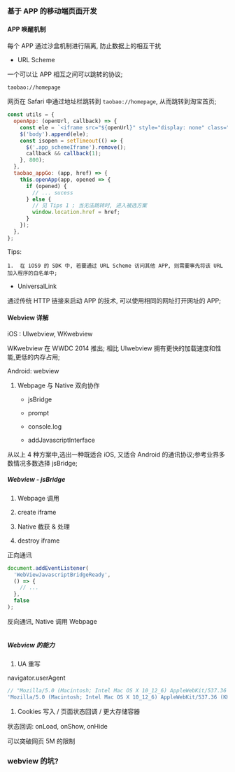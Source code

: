 ### 基于 APP 的移动端页面开发

#### APP 唤醒机制

每个 APP 通过沙盒机制进行隔离, 防止数据上的相互干扰

* URL Scheme

一个可以让 APP 相互之间可以跳转的协议;

```text
taobao://homepage
```

网页在 Safari 中通过地址栏跳转到 `taobao://homepage`, 从而跳转到淘宝首页;

```js
const utils = {
  openApp: (openUrl, callback) => {
    const ele = `<iframe src="${openUrl}" style="display: none" class="app_schemeIframe"></iframe>`;
    $('body').append(ele);
    const isopen = setTimeout(() => {
      $('.app_schemeIframe').remove();
      callback && callback(1);
    }, 800);
  },
  taobao_appGo: (app, href) => {
    this.openApp(app, opened => {
      if (opened) {
        // ... sucess
      } else {
        // 见 Tips 1 ; 当无法跳转时, 进入被选方案
        window.location.href = href;
      }
    });
  },
};
```

Tips:

    1.  在 iOS9 的 SDK 中, 若要通过 URL Scheme 访问其他 APP, 则需要事先将该 URL 加入程序的白名单中;

* UniversalLink

通过传统 HTTP 链接来启动 APP 的技术, 可以使用相同的网址打开网址的 APP;

#### Webview 详解

iOS : UIwebview, WKwebview

WKwebview 在 WWDC 2014 推出; 相比 UIwebview 拥有更快的加载速度和性能,更低的内存占用;

Android: webview

1.  Webpage 与 Native 双向协作

    * jsBridge

    * prompt

    * console.log

    * addJavascriptInterface

从以上 4 种方案中,选出一种既适合 iOS, 又适合 Android 的通讯协议;参考业界多数情况多数选择 jsBridge;

##### Webview - jsBridge

1.  Webpage 调用

1.  create iframe

1.  Native 截获 & 处理

1.  destroy iframe

正向通讯

```js
document.addEventListener(
  'WebViewJavascriptBridgeReady',
  () => {
    // ...
  },
  false
);
```

反向通讯, Native 调用 Webpage

<!-- 09:05 -->

```oc

```

##### Webview 的能力

1.  UA 重写

navigator.userAgent

```js
// "Mozilla/5.0 (Macintosh; Intel Mac OS X 10_12_6) AppleWebKit/537.36 (KHTML, like Gecko) Chrome/64.0.3282.186 Safari/537.36"
'Mozilla/5.0 (Macintosh; Intel Mac OS X 10_12_6) AppleWebKit/537.36 (KHTML, like Gecko) Chrome/64.0.3282.186 Safari/537.36 taobao/1.0.0';
```

1.  Cookies 写入 / 页面状态回调 / 更大存储容器

状态回调: onLoad, onShow, onHide

可以突破网页 5M 的限制

### webview 的坑?
